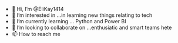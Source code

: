 - 👋 Hi, I’m @EliKay1414
- 👀 I’m interested in ...in learning new things relating to tech
- 🌱 I’m currently learning ... Python and Power BI
- 💞️ I’m looking to collaborate on ...enthusiatic and smart teams hete
- 📫 How to reach me 
<!---
EliKay1414/EliKay1414 is a ✨ special ✨ repository because its `README.md` (this file) appears on your GitHub profile.
You can click the Preview link to take a look at your changes.
--->
